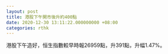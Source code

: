 ```yaml
---
layout: post
title: 港股下午開市後升約400點
date: 2020-12-30 13:11:22.000000000 +08:00
categories: rthk
---
```


港股下午造好，恒生指數較早時報26959點，升391點，升幅1.47%。
